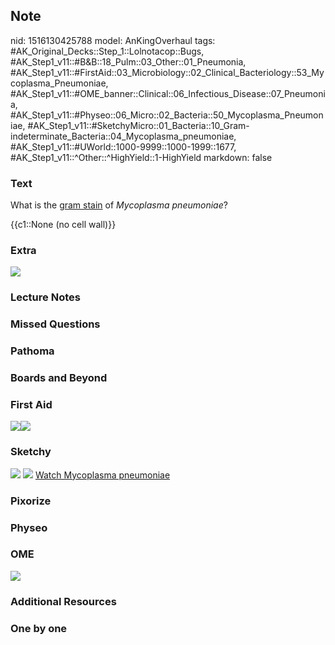 ## Note
nid: 1516130425788
model: AnKingOverhaul
tags: #AK_Original_Decks::Step_1::Lolnotacop::Bugs, #AK_Step1_v11::#B&B::18_Pulm::03_Other::01_Pneumonia, #AK_Step1_v11::#FirstAid::03_Microbiology::02_Clinical_Bacteriology::53_Mycoplasma_Pneumoniae, #AK_Step1_v11::#OME_banner::Clinical::06_Infectious_Disease::07_Pneumonia, #AK_Step1_v11::#Physeo::06_Micro::02_Bacteria::50_Mycoplasma_Pneumoniae, #AK_Step1_v11::#SketchyMicro::01_Bacteria::10_Gram-indeterminate_Bacteria::04_Mycoplasma_pneumoniae, #AK_Step1_v11::#UWorld::1000-9999::1000-1999::1677, #AK_Step1_v11::^Other::^HighYield::1-HighYield
markdown: false

### Text
What is the <u>gram stain</u> of <i>Mycoplasma pneumoniae</i>?
<div>
  {{c1::None (no cell wall)}}
</div>

### Extra
<img src="paste-8456790606307.jpg">

### Lecture Notes


### Missed Questions


### Pathoma


### Boards and Beyond


### First Aid
<img src="paste-195313637785603.jpg"><img src=
"paste-91976724643843.jpg">

### Sketchy
<img src="paste-194579198377987%20(1).jpg"> <img src=
"paste-1902f134ef6b93c435d310e53c440243d141d73f.png"> <a href=
"https://dashboard.sketchy.com/study/medical/courses/medical-microbiology/units/medical-microbiology-bacteria/videos/medical-microbiology-bacteria-gram-indeterminate-bacteria-mycoplasma-pneumoniae?utm_source=anki&utm_medium=partnership&utm_campaign=february_update&utm_content=medical">
Watch Mycoplasma pneumoniae</a>

### Pixorize


### Physeo


### OME
<div class="ome-widget">
  <a href=
  "https://onlinemeded.org/spa/infectious-disease/pneumonia/acquire?ref=anki">
  <img src="_OME_AnkiFlashcards_Lesson_6.png"></a>
</div>

### Additional Resources


### One by one

